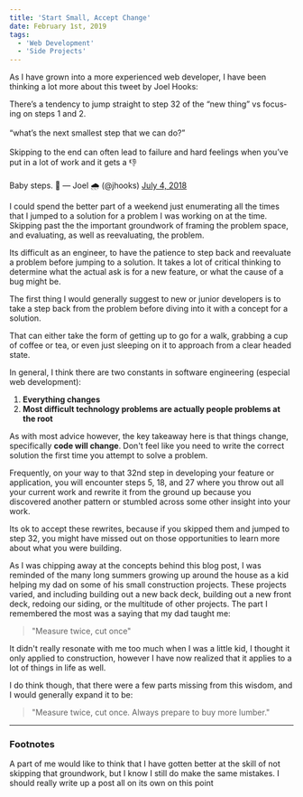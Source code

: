 ```yaml
---
title: 'Start Small, Accept Change'
date: February 1st, 2019
tags:
  - 'Web Development'
  - 'Side Projects'
---
```


As I have grown into a more experienced web developer, I have been thinking a
lot more about this tweet by Joel Hooks:

<Tweet id="1014615428897824768">
  <div lang="en" dir="ltr">
    There’s a tendency to jump straight to step 32 of the “new thing” vs
    focusing on steps 1 and 2. <br />
    <br />
    “what’s the next smallest step that we can do?” <br />
    <br />
    Skipping to the end can often lead to failure and hard feelings when you’ve
    put in a lot of work and it gets a 👎
    <br />
    <br />
    Baby steps. 🐣
  &mdash; Joel 🌧 (@jhooks) <a href="https://twitter.com/jhooks/status/1014615428897824768?ref_src=twsrc%5Etfw">
    July 4, 2018</a>
  </div>
</Tweet>

I could spend the better part of a weekend just enumerating all the times that I
jumped to a solution for a problem I was working on at the time.<Ref id="1" />
Skipping past the the important groundwork of framing the problem space, and
evaluating, as well as reevaluating, the problem.

Its difficult as an engineer, to have the patience to step back and reevaluate a
problem before jumping to a solution. It takes a lot of critical thinking to
determine what the actual ask is for a new feature, or what the cause of a bug
might be.

The first thing I would generally suggest to new or junior developers is to take
a step back from the problem before diving into it with a concept for a
solution.

That can either take the form of getting up to go for a walk, grabbing a cup of
coffee or tea, or even just sleeping on it to approach from a clear headed
state.

In general, I think there are two constants in software engineering (especial
web development):

1. **Everything changes**
2. **Most difficult technology problems are actually people problems at the
   root**<Ref id="2" />

As with most advice however, the key takeaway here is that things change,
specifically **code will change**. Don't feel like you need to write the correct
solution the first time you attempt to solve a problem.

Frequently, on your way to that 32nd step in developing your feature or
application, you will encounter steps 5, 18, and 27 where you throw out all your
current work and rewrite it from the ground up because you discovered another
pattern or stumbled across some other insight into your work.

Its ok to accept these rewrites, because if you skipped them and jumped to step
32, you might have missed out on those opportunities to learn more about what
you were building.

As I was chipping away at the concepts behind this blog post, I was reminded of
the many long summers growing up around the house as a kid helping my dad on
some of his small construction projects. These projects varied, and including
building out a new back deck, building out a new front deck, redoing our siding,
or the multitude of other projects. The part I remembered the most was a saying
that my dad taught me:

> "Measure twice, cut once"

It didn't really resonate with me too much when I was a little kid, I thought it
only applied to construction, however I have now realized that it applies to a
lot of things in life as well.

I do think though, that there were a few parts missing from this wisdom, and I
would generally expand it to be:

> "Measure twice, cut once. Always prepare to buy more lumber."

<Spacer />

---

<Spacer />

### Footnotes

<Footnote id="1">
A part of me would like to think that I have gotten better at the skill of not
skipping that groundwork, but I know I still do make the same mistakes.
</Footnote>

<Footnote id="2">
I should really write up a post all on its own on this point
</Footnote>
